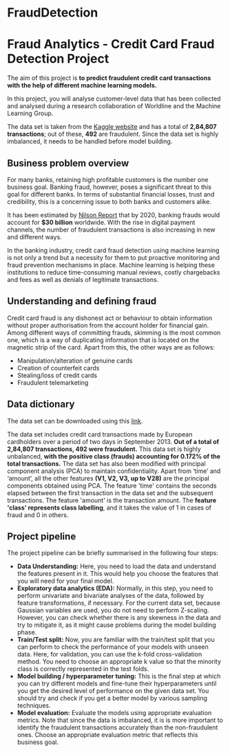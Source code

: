 # FraudDetection
# Fraud Analytics - Credit Card Fraud Detection Project
The aim of this project is **to predict fraudulent credit card transactions with the help of different machine learning models.**

In this project, you will analyse customer-level data that has been collected and analysed during a research collaboration of Worldline and the Machine Learning Group. 

The data set is taken from the [Kaggle website](https://www.kaggle.com/mlg-ulb/creditcardfraud) and has a total of **2,84,807 transactions**; out of these, **492** are fraudulent. Since the data set is highly imbalanced, it needs to be handled before model building.

## Business problem overview

For many banks, retaining high profitable customers is the number one business goal. Banking fraud, however, poses a significant threat to this goal for different banks. In terms of substantial financial losses, trust and credibility, this is a concerning issue to both banks and customers alike.

  
It has been estimated by [Nilson Report](https://nilsonreport.com/upload/content_promo/The_Nilson_Report_Issue_1164.pdf) that by 2020, banking frauds would account for **$30 billion** worldwide. With the rise in digital payment channels, the number of fraudulent transactions is also increasing in new and different ways. 

In the banking industry, credit card fraud detection using machine learning is not only a trend but a necessity for them to put proactive monitoring and fraud prevention mechanisms in place. Machine learning is helping these institutions to reduce time-consuming manual reviews, costly chargebacks and fees as well as denials of legitimate transactions.

## Understanding and defining fraud

Credit card fraud is any dishonest act or behaviour to obtain information without proper authorisation from the account holder for financial gain. Among different ways of committing frauds, skimming is the most common one, which is a way of duplicating information that is located on the magnetic strip of the card. Apart from this, the other ways are as follows:

-   Manipulation/alteration of genuine cards
-   Creation of counterfeit cards
-   Stealing/loss of credit cards
-   Fraudulent telemarketing

## Data dictionary

The data set can be downloaded using this [link](https://www.kaggle.com/mlg-ulb/creditcardfraud).

The data set includes credit card transactions made by European cardholders over a period of two days in September 2013. **Out of a total of 2,84,807 transactions, 492 were fraudulent.** This data set is highly unbalanced, **with the positive class (frauds) accounting for 0.172% of the total transactions.** The data set has also been modified with principal component analysis (PCA) to maintain confidentiality. Apart from ‘time’ and ‘amount’, all the other features **(V1, V2, V3, up to V28)** are the principal components obtained using PCA. The feature 'time' contains the seconds elapsed between the first transaction in the data set and the subsequent transactions. The feature 'amount' is the transaction amount. The **feature 'class' represents class labelling**, and it takes the value of 1 in cases of fraud and 0 in others.

## Project pipeline

The project pipeline can be briefly summarised in the following four steps:

-   **Data Understanding:** Here, you need to load the data and understand the features present in it. This would help you choose the features that you will need for your final model.
-   **Exploratory data analytics (EDA):** Normally, in this step, you need to perform univariate and bivariate analyses of the data, followed by feature transformations, if necessary. For the current data set, because Gaussian variables are used, you do not need to perform Z-scaling. However, you can check whether there is any skewness in the data and try to mitigate it, as it might cause problems during the model building phase.
-   **Train/Test split:** Now, you are familiar with the train/test split that you can perform to check the performance of your models with unseen data. Here, for validation, you can use the k-fold cross-validation method. You need to choose an appropriate k value so that the minority class is correctly represented in the test folds.
-   **Model building / hyperparameter tuning:** This is the final step at which you can try different models and fine-tune their hyperparameters until you get the desired level of performance on the given data set. You should try and check if you get a better model by various sampling techniques.
-   **Model evaluation:** Evaluate the models using appropriate evaluation metrics. Note that since the data is imbalanced, it is is more important to identify the fraudulent transactions accurately than the non-fraudulent ones. Choose an appropriate evaluation metric that reflects this business goal.

